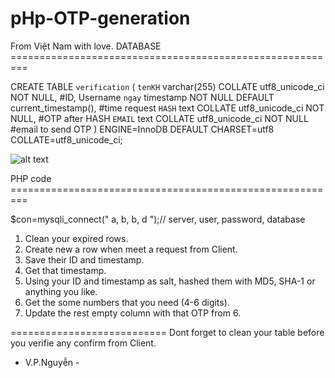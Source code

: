 # pHp-OTP-generation
From Việt Nam with love.
DATABASE =========================================================

CREATE TABLE `verification` (
  `tenKH` varchar(255) COLLATE utf8_unicode_ci NOT NULL, #ID, Username
  `ngay` timestamp NOT NULL DEFAULT current_timestamp(), #time request
  `HASH` text COLLATE utf8_unicode_ci NOT NULL,          #OTP after HASH
  `EMAIL` text COLLATE utf8_unicode_ci NOT NULL          #email to send OTP
  ) ENGINE=InnoDB DEFAULT CHARSET=utf8 COLLATE=utf8_unicode_ci;

![alt text](https://github.com/vphnguyen/pHp-OTP-generator/blob/main/Table.png?raw=true)

PHP code =========================================================

$con=mysqli_connect(" a, b, b, d ");// server, user, password, database
1. Clean your expired rows.
2. Create new a row when meet a request from Client.
3. Save their ID and timestamp.
4. Get that timestamp.
5. Using your ID and timestamp as salt, hashed them with MD5, SHA-1 or anything you like.
6. Get the some numbers that you need (4-6 digits).
7. Update the rest empty column with that OTP from 6.

===========================
Dont forget to clean your table before you verifie any confirm from Client.

- V.P.Nguyễn -

